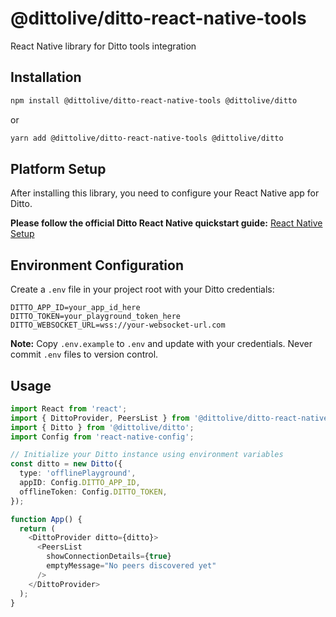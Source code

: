 # @dittolive/ditto-react-native-tools

React Native library for Ditto tools integration

## Installation

```sh
npm install @dittolive/ditto-react-native-tools @dittolive/ditto
```

or

```sh
yarn add @dittolive/ditto-react-native-tools @dittolive/ditto
```

## Platform Setup

After installing this library, you need to configure your React Native app for Ditto.

**Please follow the official Ditto React Native quickstart guide:**
[React Native Setup](https://docs.ditto.live/sdk/latest/quickstarts/react-native)

## Environment Configuration

Create a `.env` file in your project root with your Ditto credentials:

```env
DITTO_APP_ID=your_app_id_here
DITTO_TOKEN=your_playground_token_here  
DITTO_WEBSOCKET_URL=wss://your-websocket-url.com
```

**Note:** Copy `.env.example` to `.env` and update with your credentials. Never commit `.env` files to version control.

## Usage

```typescript
import React from 'react';
import { DittoProvider, PeersList } from '@dittolive/ditto-react-native-tools';
import { Ditto } from '@dittolive/ditto';
import Config from 'react-native-config';

// Initialize your Ditto instance using environment variables
const ditto = new Ditto({
  type: 'offlinePlayground',
  appID: Config.DITTO_APP_ID,
  offlineToken: Config.DITTO_TOKEN,
});

function App() {
  return (
    <DittoProvider ditto={ditto}>
      <PeersList 
        showConnectionDetails={true}
        emptyMessage="No peers discovered yet"
      />
    </DittoProvider>
  );
}
```
